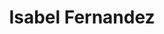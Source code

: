 ---
title: "Isabel Fernandez"
presenter_id: isabel_fernandez
position: Postbac IRTA
start_date: 
end_date: 2022
email: 
phone: 
photo: assets/images/isabel_framed.png
status: former
layout: member 
---